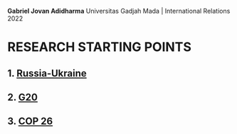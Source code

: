 **Gabriel Jovan Adidharma**
Universitas Gadjah Mada | International Relations 2022

# RESEARCH STARTING POINTS
## 1. [Russia-Ukraine](Essay%20Topics/Russia-Ukraine.md)
## 2. [G20](Essay%20Topics/G20.md)
## 3. [COP 26](Essay%20Topics/COP%2026.md)


